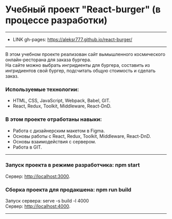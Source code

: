 # Учебный проект "React-burger" (в процессе разработки)

--------------
* LINK gh-pages: <https://aleksr777.github.io/react-burger/>
--------------

В этом учебном проекте реализован сайт вымышленного космического онлайн-ресторана для заказа бургера.<br>
На сайте можно выбрать ингридиенты для бургера, составить из ингридиентов свой бургер, подсчитать общую стоимость и сделать заказ.

### Используемые технологии:
* HTML, CSS, JavaScript, Webpack, Babel, GIT.
* React, Redux, Toolkit, Middleware, React-DnD.

### В этом проекте отработаны навыки:
* Работа с дизайнерским макетом в Figma.
* Основы работы с React, Redux, Toolkit, Middleware, React-DnD.
* Основы взаимодействия с сервером.
* Работа в GIT.

--------------

### Запуск проекта в режиме разработчика: npm start<br>
Сервер: <http://localhost:3000>.<br>

### Сборка проекта для продакшена: npm run build<br>
Запуск сервера: serve -s build -l 4000<br>
Сервер: <http://localhost:4000>.<br>

--------------
